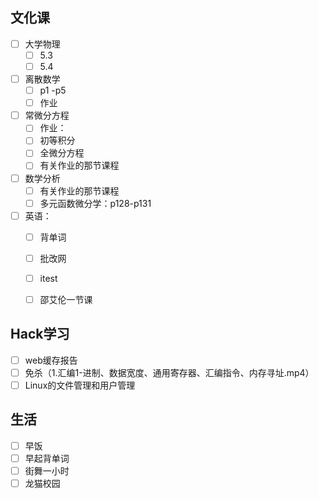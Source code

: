 ## 文化课
- [ ] 大学物理
	- [ ] 5.3
	- [ ] 5.4
- [ ] 离散数学
	- [ ] p1 -p5
	- [ ] 作业
- [ ] 常微分方程
	- [ ] 作业：
	- [ ] 初等积分
	- [ ] 全微分方程
	- [ ] 有关作业的那节课程
- [ ] 数学分析
	- [ ] 有关作业的那节课程
	- [ ] 多元函数微分学：p128-p131
- [ ] 英语：
	- [ ] 背单词
	- [ ] 批改网
	- [ ] itest
	- [ ] 邵艾伦一节课


## Hack学习
- [ ] web缓存报告
- [ ] 免杀（1.汇编1-进制、数据宽度、通用寄存器、汇编指令、内存寻址.mp4）
- [ ] Linux的文件管理和用户管理
## 生活
- [ ] 早饭
- [ ] 早起背单词
- [ ] 街舞一小时
- [ ] 龙猫校园